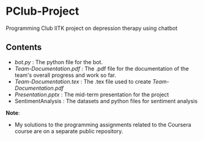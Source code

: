 # PClub-Project
Programming Club IITK project on depression therapy using chatbot

Contents
--------
* *bot.py* : The python file for the bot.
* *Team-Documentation.pdf* : The .pdf file for the documentation of the team's overall progress and work so far.
* *Team-Documentation.tex* : The .tex file used to create *Team-Documentation.pdf*
* *Presentation.pptx* : The mid-term presentation for the project
* SentimentAnalysis : The datasets and python files for sentiment analysis

**Note**:
* My solutions to the programming assignments related to the Coursera course are on a separate public repository.
